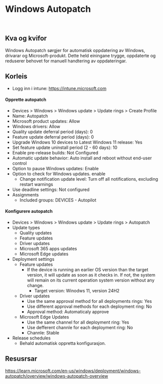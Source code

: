 # Windows Autopatch
&nbsp;
## Kva og kvifor
Windows Autopatch sørgjer for automatisk oppdatering av Windows, drivarar og Microsoft-produkt. Dette held einingane trygge, oppdaterte og reduserer behovet for manuell handtering av oppdateringar.

## Korleis

* Logg inn i intune: https://intune.microsoft.com

#### Opprette autopatch
* Devices > Windows > Windows update > Update rings > Create Profile
* Name: Autopatch
* Microsoft product updates: Allow
* Windows drivers: Allow
* Quality update deferral period (days): 0
* Feature update deferral period (days): 0
* Upgrade Windows 10 devices to Latest Windows 11 release: Yes
* Set feature update uninstall period (2 - 60 days): 10
* Enable pre-release builds: Not Configured
* Automatic update behavior: Auto install and reboot without end-user control
* Option to pause Windows updates: Enable
* Option to check for Windows updates. enable
    * Change notification update level: Turn off all notifications, excluding restart warnings
* Use deadline settings: Not configured
* Assignments
    * Included groups: DEVICES - Autopilot
    
#### Konfigurere autopatch

* Devices > Windows > Windows update > Update rings > Autopatch
* Update types
    * Quality updates
    * Feature updates
    * Driver updates
    * Microsoft 365 apps updates
    * Microsoft Edge updates
* Deployment settings
    * Feature updates
        * If the device is running an earlier OS version than the target version, it will update as soon as it checks in. If not, the system will remain on its current operation system version without any change.
            * Target version: Winodws 11, version 24H2
    * Driver updates
        * Use the same approval method for all deployments rings: Yes
        * Use different approval methods for each deployment ring: No
        * Approval method: Automaticaly approve
    * Microsoft Edge Updates
        * Use the same channel for all deployment ring: Yes
        * Use defferent channle for each deployment ring: No
        * Channle: Stable
* Release schedules
    * Behald automatisk oppretta konfigurasjon.

## Resusrsar
https://learn.microsoft.com/en-us/windows/deployment/windows-autopatch/overview/windows-autopatch-overview
